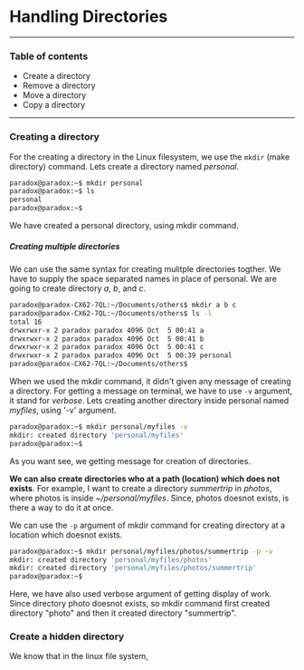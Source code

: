 # Handling Directories

----------

### Table of contents

- Create a directory
- Remove a directory
- Move a directory 
- Copy a directory

----------


### Creating a directory

For the creating a directory in the Linux filesystem, we use the `mkdir` (make directory) command. Lets create a directory named *personal*.

```bash
paradox@paradox:~$ mkdir personal
paradox@paradox:~$ ls
personal
paradox@paradox:~$ 
```

We have created a personal directory, using mkdir command.


##### Creating multiple directories

We can use the same syntax for creating mulitple directories togther. We have to supply the space separated names in place of personal. We are going to create directory *a*, *b*, and *c*.

```bash
paradox@paradox-CX62-7QL:~/Documents/others$ mkdir a b c
paradox@paradox-CX62-7QL:~/Documents/others$ ls -l
total 16
drwxrwxr-x 2 paradox paradox 4096 Oct  5 00:41 a
drwxrwxr-x 2 paradox paradox 4096 Oct  5 00:41 b
drwxrwxr-x 2 paradox paradox 4096 Oct  5 00:41 c
drwxrwxr-x 2 paradox paradox 4096 Oct  5 00:39 personal
paradox@paradox-CX62-7QL:~/Documents/others$ 
```

When we used the mkdir command, it didn't given any message of creating a directory. For getting a message on terminal, we have to use `-v` argument, it stand for *verbose*. Lets creating another directory inside personal named *myfiles*, using '-v' argument.

```bash
paradox@paradox:~$ mkdir personal/myfiles -v
mkdir: created directory 'personal/myfiles'
paradox@paradox:~$ 
```

As you want see, we getting message for creation of directories.


**We can also create directories who at a path (location) which does not exists**. For example, I want to create a directory *summertrip* in *photos*, where photos is inside *~/personal/myfiles*. Since, photos doesnot exists, is there a way to do it at once. 

We can use the `-p` argument of mkdir command for creating directory at a location which doesnot exists.

```bash
paradox@paradox:~$ mkdir personal/myfiles/photos/summertrip -p -v
mkdir: created directory 'personal/myfiles/photos'
mkdir: created directory 'personal/myfiles/photos/summertrip'
paradox@paradox:~$ 
```

Here, we have also used verbose argument of getting display of work. Since directory photo doesnot exists, so mkdir command first created directory "photo" and then it created directory "summertrip".

### Create a hidden directory

We know that in the linux file system, 